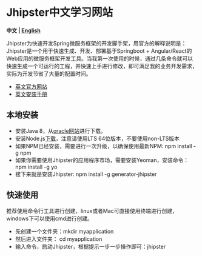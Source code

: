 # Jhipster中文学习网站

**中文 | [English](https://github.com/jhipster/generator-jhipster)**

Jhipster为快速开发Spring微服务框架的开发脚手架，用官方的解释说明是：Jhipster是一个用于快速生成、开发、部署基于Springboot + Angular/React的Web应用的微服务框架开发工具。当我第一次使用的时候，通过几条命令就可以快速生成一个可运行的工程，并快速上手进行修改，即可满足我的业务开发需求，实际为开发节省了大量的配置时间。

 * [英文官方网站](https://www.jhipster.tech)
 * [英文安装手册](https://www.jhipster.tech/installation/)

## 本地安装

 * 安装Java 8，从[oracle网站](http://www.oracle.com/technetwork/java/javase/downloads/index.html)进行下载。
 * 安装Node.js[下载](https://nodejs.org/)，注意请使用LTS 64位版本，不要使用non-LTS版本
 * 如果NPM已经安装，需要进行一次升级，以确保使用最新NPM: npm install -g npm
 * 如果你需要使用Jhipster的应用程序市场，需要安装Yeoman，安装命令：npm install -g yo
 * 接下来就是安装Jhipster: npm install -g generator-jhipster

## 快速使用
推荐使用命令行工具进行创建，linux或者Mac可直接使用终端进行创建，windows下可以使用cmd进行创建。
  * 先创建一个文件夹：mkdir myapplication
  * 然后进入文件夹： cd myapplication
  * 输入命令，启动Jhipster，根据提示一步一步操作即可：jhipster


